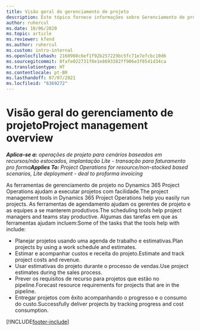 ```yaml
---
title: Visão geral do gerenciamento de projeto
description: Este tópico fornece informações sobre Gerenciamento de projetos no Dynamics 365 Project Operations.
author: ruhercul
ms.date: 10/06/2020
ms.topic: article
ms.reviewer: kfend
ms.author: ruhercul
ms.custom: intro-internal
ms.openlocfilehash: 2160908c6ef1f92b257229bc5fc71e7efcbc10d6
ms.sourcegitcommit: 0fafe022731f0e1e8693382ff906e3f8541d34ca
ms.translationtype: HT
ms.contentlocale: pt-BR
ms.lasthandoff: 07/07/2021
ms.locfileid: "6369272"
---
```

# <a name="project-management-overview"></a><span data-ttu-id="a4cd9-103">Visão geral do gerenciamento de projeto</span><span class="sxs-lookup"><span data-stu-id="a4cd9-103">Project management overview</span></span>

<span data-ttu-id="a4cd9-104">_**Aplica-se a:** operações de projeto para cenários baseados em recursos/não estocados, implantação Lite - transação para faturamento pro forma_</span><span class="sxs-lookup"><span data-stu-id="a4cd9-104">_**Applies To:** Project Operations for resource/non-stocked based scenarios, Lite deployment - deal to proforma invoicing_</span></span>

<span data-ttu-id="a4cd9-105">As ferramentas de gerenciamento de projeto no Dynamics 365 Project Operations ajudam a executar projetos com facilidade.</span><span class="sxs-lookup"><span data-stu-id="a4cd9-105">The project management tools in Dynamics 365 Project Operations help you easily run projects.</span></span> <span data-ttu-id="a4cd9-106">As ferramentas de agendamento ajudam os gerentes de projeto e as equipes a se manterem produtivos.</span><span class="sxs-lookup"><span data-stu-id="a4cd9-106">The scheduling tools help project managers and teams stay productive.</span></span> <span data-ttu-id="a4cd9-107">Algumas das tarefas em que as ferramentas ajudam incluem:</span><span class="sxs-lookup"><span data-stu-id="a4cd9-107">Some of the tasks that the tools help with include:</span></span>

- <span data-ttu-id="a4cd9-108">Planejar projetos usando uma agenda de trabalho e estimativas.</span><span class="sxs-lookup"><span data-stu-id="a4cd9-108">Plan projects by using a work schedule and estimates.</span></span>
- <span data-ttu-id="a4cd9-109">Estimar e acompanhar custos e receita do projeto.</span><span class="sxs-lookup"><span data-stu-id="a4cd9-109">Estimate and track project costs and revenue.</span></span>
- <span data-ttu-id="a4cd9-110">Usar estimativas do projeto durante o processo de vendas.</span><span class="sxs-lookup"><span data-stu-id="a4cd9-110">Use project estimates during the sales process.</span></span>
- <span data-ttu-id="a4cd9-111">Prever os requisitos de recurso para projetos que estão no pipeline.</span><span class="sxs-lookup"><span data-stu-id="a4cd9-111">Forecast resource requirements for projects that are in the pipeline.</span></span>
- <span data-ttu-id="a4cd9-112">Entregar projetos com êxito acompanhando o progresso e o consumo do custo.</span><span class="sxs-lookup"><span data-stu-id="a4cd9-112">Successfully deliver projects by tracking progress and cost consumption.</span></span>


[!INCLUDE[footer-include](../includes/footer-banner.md)]